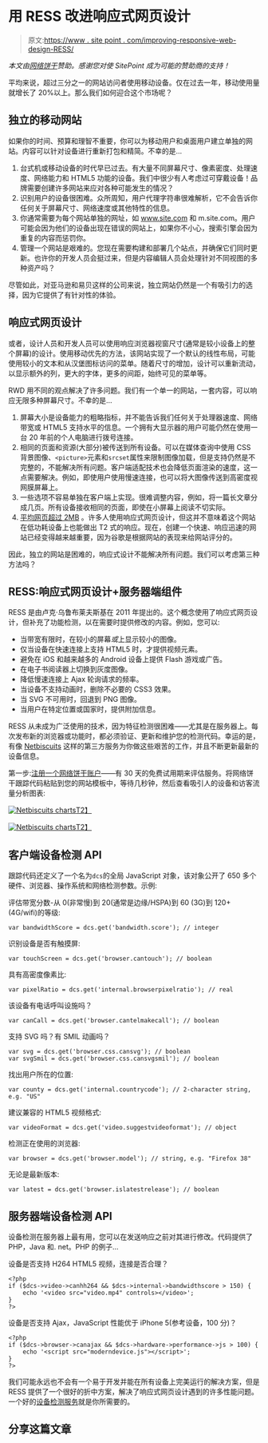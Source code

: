 # 用 RESS 改进响应式网页设计

> 原文:[https://www . site point . com/improving-responsive-web-design-RESS/](https://www.sitepoint.com/improving-responsive-web-design-ress/)

*本文由[网络饼干](http://www.netbiscuits.com/)赞助。感谢您对使 SitePoint 成为可能的赞助商的支持！*

平均来说，超过三分之一的网站访问者使用移动设备。仅在过去一年，移动使用量就增长了 20%以上。那么我们如何迎合这个市场呢？

## 独立的移动网站

如果你的时间、预算和理智不重要，你可以为移动用户和桌面用户建立单独的网站。内容可以针对设备进行重新打包和精简。不幸的是…

1.  台式机或移动设备的时代早已过去。有大量不同屏幕尺寸、像素密度、处理速度、网络能力和 HTML5 功能的设备。我们中很少有人考虑过可穿戴设备！品牌需要创建许多网站来应对各种可能发生的情况？
2.  识别用户的设备很困难。众所周知，用户代理字符串很难解析，它不会告诉你任何关于屏幕尺寸、网络速度或其他特性的信息。
3.  你通常需要为每个网站单独的网址，如 www.site.com 和 m.site.com。用户可能会因为他们的设备出现在错误的网站上，如果你不小心，搜索引擎会因为重复的内容而惩罚你。
4.  管理一个网站是艰难的。您现在需要构建和部署几个站点，并确保它们同时更新。也许你的开发人员会挺过来，但是内容编辑人员会处理针对不同视图的多种资产吗？

尽管如此，对亚马逊和易贝这样的公司来说，独立网站仍然是一个有吸引力的选择，因为它提供了有针对性的体验。

## 响应式网页设计

或者，设计人员和开发人员可以使用响应浏览器视窗尺寸(通常是较小设备上的整个屏幕)的设计。使用移动优先的方法，该网站实现了一个默认的线性布局，可能使用较小的文本和从汉堡图标访问的菜单。随着尺寸的增加，设计可以重新流动，以显示额外的列，更大的字体，更多的间距，始终可见的菜单等。

RWD 用不同的观点解决了许多问题。我们有一个单一的网站，一套内容，可以响应无限多种屏幕尺寸。不幸的是…

1.  屏幕大小是设备能力的粗略指标，并不能告诉我们任何关于处理器速度、网络带宽或 HTML5 支持水平的信息。一个拥有大显示器的用户可能仍然在使用一台 20 年前的个人电脑进行拨号连接。
2.  相同的页面和资源(大部分)被传送到所有设备。可以在媒体查询中使用 CSS 背景图像、`<picture>`元素和`srcset`属性来限制图像加载，但是支持仍然是不完整的，不能解决所有问题。客户端适配技术也会降低页面渲染的速度，这一点需要解决。例如，即使用户使用慢速连接，也可以将大图像传送到高密度视网膜屏幕上。
3.  一些选项不容易单独在客户端上实现。很难调整内容，例如，将一篇长文章分成几页。所有设备接收相同的页面，即使在小屏幕上阅读不切实际。
4.  [平均网页超过 2MB](https://www.sitepoint.com/2mb-web-pages-whos-blame/) 。许多人使用响应式网页设计，但这并不意味着这个网站在低功耗设备上也能做出 T2 式的响应。现在，创建一个快速、响应迅速的网站已经变得越来越重要，因为谷歌是根据网站的表现来给网站评分的。

因此，独立的网站是困难的，响应式设计不能解决所有问题。我们可以考虑第三种方法吗？

## RESS:响应式网页设计+服务器端组件

RESS 是由卢克·乌鲁布莱夫斯基在 2011 年提出的。这个概念使用了响应式网页设计，但补充了功能检测，以在需要时提供修改的内容。例如，您可以:

*   当带宽有限时，在较小的屏幕*或*上显示较小的图像。
*   仅当设备在快速连接上支持 HTML5 时，才提供视频元素。
*   避免在 iOS 和越来越多的 Android 设备上提供 Flash 游戏或广告。
*   在电子书阅读器上切换到灰度图像。
*   降低慢速连接上 Ajax 轮询请求的频率。
*   当设备不支持动画时，删除不必要的 CSS3 效果。
*   当 SVG 不可用时，回退到 PNG 图像。
*   当用户在特定位置或国家时，提供附加信息。

RESS 从未成为广泛使用的技术，因为特征检测很困难——尤其是在服务器上。每次发布新的浏览器或功能时，都必须验证、更新和维护您的检测代码。幸运的是，有像 [Netbiscuits](http://www.netbiscuits.com/) 这样的第三方服务为你做这些艰苦的工作，并且不断更新最新的设备信息。

第一步:[注册一个网络饼干账户](http://www.netbiscuits.com/pricing-plan/)——有 30 天的免费试用期来评估服务。将网络饼干跟踪代码粘贴到您的网站模板中，等待几秒钟，然后查看吸引人的设备和访客流量分析图表:

[![Netbiscuits charts](../Images/3ce55cdc90e54a2f62cfa091098aa364.png)T2】](https://uploads.sitepoint.com/wp-content/uploads/2015/06/1434985186005-ress-netbiscuits-1.png)

[![Netbiscuits charts](../Images/6db0ece0364412d7fc84119b735c986b.png)T2】](https://uploads.sitepoint.com/wp-content/uploads/2015/06/1434985191005-ress-netbiscuits-2.png)

## 客户端设备检测 API

跟踪代码还定义了一个名为`dcs`的全局 JavaScript 对象，该对象公开了 650 多个硬件、浏览器、操作系统和网络检测参数。示例:

评估带宽分数-从 0(非常慢)到 20(通常是边缘/HSPA)到 60 (3G)到 120+ (4G/wifi)的等级:

```
var bandwidthScore = dcs.get('bandwidth.score'); // integer
```

识别设备是否有触摸屏:

```
var touchScreen = dcs.get('browser.cantouch'); // boolean
```

具有高密度像素比:

```
var pixelRatio = dcs.get('internal.browserpixelratio'); // real
```

该设备有电话呼叫设施吗？

```
var canCall = dcs.get('browser.cantelmakecall'); // boolean
```

支持 SVG 吗？有 SMIL 动画吗？

```
var svg = dcs.get('browser.css.cansvg'); // boolean
var svgSmil = dcs.get('browser.css.cansvgsmil'); // boolean
```

找出用户所在的位置:

```
var county = dcs.get('internal.countrycode'); // 2-character string, e.g. "US"
```

建议兼容的 HTML5 视频格式:

```
var videoFormat = dcs.get('video.suggestvideoformat'); // object
```

检测正在使用的浏览器:

```
var browser = dcs.get('browser.model'); // string, e.g. "Firefox 38"
```

无论是最新版本:

```
var latest = dcs.get('browser.islatestrelease'); // boolean
```

## 服务器端设备检测 API

设备检测在服务器上最有用，您可以在发送响应之前对其进行修改。代码提供了 PHP，Java 和. net。PHP 的例子…

设备是否支持 H264 HTML5 视频，连接是否合理？

```
<?php
if ($dcs->video->canhh264 && $dcs->internal->bandwidthscore > 150) {
	echo '<video src="video.mp4" controls></video>';
}
?>
```

设备是否支持 Ajax，JavaScript 性能优于 iPhone 5(参考设备，100 分)？

```
<?php
if ($dcs->browser->canajax && $dcs->hardware->performance->js > 100) {
	echo '<script src="moderndevice.js"></script>';
}
?>
```

我们可能永远也不会有一个易于开发并能在所有设备上完美运行的解决方案，但是 RESS 提供了一个很好的折中方案，解决了响应式网页设计遇到的许多性能问题。一个好的[设备检测服务](http://www.netbiscuits.com/device-detection/?utm_source=Sitepoint&utm_medium=Landing%20Page&utm_campaign=Sitepoint%20Test)就是你所需要的。

## 分享这篇文章
